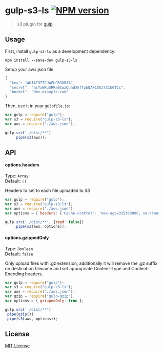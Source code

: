 # gulp-s3-ls [![NPM version][npm-image]][npm-url]

> s3 plugin for [gulp](https://github.com/wearefractal/gulp)

## Usage

First, install `gulp-s3-ls` as a development dependency:

```shell
npm install --save-dev gulp-s3-ls
```

Setup your aws.json file
```javascript
{
  "key": "AKIAI3Z7CUAFHG53DMJA",
  "secret": "acYxWRu5RRa6CwzQuhdXEfTpbQA+1XQJ7Z1bGTCx",
  "bucket": "dev.example.com"
}
```

Then, use it in your `gulpfile.js`:
```javascript
var gulp = require("gulp");
var s3 = require("gulp-s3-ls");
var aws = require("./aws.json");

gulp.src('./dist/**')
    .pipe(s3(aws));
```

## API


#### options.headers

Type: `Array`          
Default: `[]`

Headers to set to each file uploaded to S3

```javascript
var gulp = require("gulp");
var s3 = require("gulp-s3-ls");
var aws = require("./aws.json");
var options = { headers: {'Cache-Control': 'max-age=315360000, no-transform, public'} };

gulp.src('./dist/**', {read: false})
    .pipe(s3(aws, options));
```

#### options.gzippedOnly

Type: `Boolean`          
Default: `false`

Only upload files with .gz extension, additionally it will remove the .gz suffix on destination filename and set appropriate Content-Type and Content-Encoding headers.

```javascript
var gulp = require("gulp");
var s3 = require("gulp-s3-ls");
var aws = require("./aws.json");
var gzip = require("gulp-gzip");
var options = { gzippedOnly: true };

gulp.src('./dist/**')
.pipe(gzip())
.pipe(s3(aws, options));
```

## License

[MIT License](http://en.wikipedia.org/wiki/MIT_License)

[npm-url]: https://npmjs.org/package/gulp-s3-ls
[npm-image]: https://badge.fury.io/js/gulp-s3-ls.png
